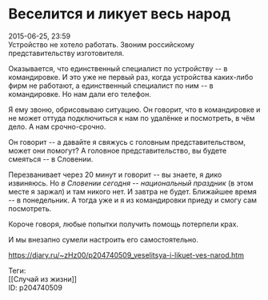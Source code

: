Веселится и ликует весь народ
==============================

   
 2015-06-25, 23:59   
  Устройство не хотело работать. Звоним российскому представительству изготовителя.   
   
 Оказывается, что единственный специалист по устройству -- в командировке. И это уже не первый раз, когда устройства каких-либо фирм не работают, а единственный специалист по ним -- в командировке. Но нам дали его телефон.   
   
 Я ему звоню, обрисовываю ситуацию. Он говорит, что в командировке и не может оттуда подключиться к нам по удалёнке и посмотреть, в чём дело. А нам срочно-срочно.   
   
 Он говорит -- а давайте я свяжусь с головным представительством, может они помогут? А головное представительство, вы будете смеяться -- в Словении.   
   
 Перезванивает через 20 минут и говорит -- вы знаете, я дико извиняюсь. Но  *в Словении сегодня -- национальный праздник*  (в этом месте я заржал) и там никого нет. И завтра не будет. Ближайшее время -- в понедельник. А тогда уже и я из командировки приеду и смогу сам посмотреть.   
   
 Короче говоря, любые попытки получить помощь потерпели крах.   
   
 И мы внезапно сумели настроить его самостоятельно.   
    
 <https://diary.ru/~zHz00/p204740509_veselitsya-i-likuet-ves-narod.htm>   
   
 Теги:   
 [[Случай из жизни]]   
 ID: p204740509